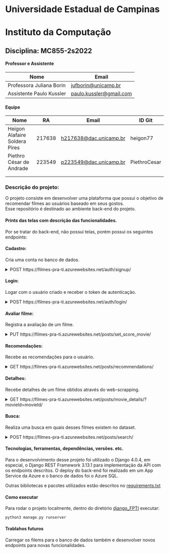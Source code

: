 # Universidade Estadual de Campinas
# Instituto da Computação

## Disciplina: MC855-2s2022

#### Professor e Assistente

| Nome                     | Email                   |
| ------------------------ | ------------------------|
| Professora Juliana Borin | jufborin@unicamp.br     |
| Assistente Paulo Kussler | paulo.kussler@gmail.com |


#### Equipe

| Nome               | RA               | Email                  | ID Git                |
| ------------------ | ---------------- | ---------------------- |---------------------- |
|Heigon Alafaire Soldera Pires|217638|h217638@dac.unicamp.br|heigon77|
|Piethro César de Andrade|223549|p223549@dac.unicamp.br|PiethroCesar|
|                    |                  |                        |                       |
|                    |                  |                        |                       |

### Descrição do projeto:
O projeto consiste em desenvolver uma plataforma que possui o objetivo de recomendar filmes ao usuários baseado em seus gostos.  
Esse repositório é destinado ao ambiente back-end do projeto.  

#### Prints das telas com descrição das funcionalidades. 
  
Por se tratar do back-end, não possui telas, porém possui os seguintes endpoints:  
  
#### Cadastro:  

Cria uma conta no banco de dados.

<details> 
  <summary>POST https://filmes-pra-ti.azurewebsites.net/auth/signup/ </summary>
   
```
body
{
"email": "teste@email.com",
"username": "user",
"password": "test1234"
}
```
```
response
{
  "message": "User Created Successfully",
  "data": {
    "email": "teste@email.com",
    "username": "user"
  }
}
```
</details>
  
#### Login:  

Logar com o usuário criado e receber o token de autenticação.

<details> 
  <summary>POST https://filmes-pra-ti.azurewebsites.net/auth/login/ </summary>
   
```
body
{
  "email": "teste@email.com",
  "password": "test1234"
}
```
```
response
{
  "message": "Login Successfull",
  "username": "user",
  "tokens": {
    "access": "eyJ0eXAiOiJKV1QiLCJhbGciOiJIUzI1NiJ9.eyJ0b2tlbl90eXBlIjoiYWNjZXNzIiwiZXhwIjoxNjY4NDM4NjE4LCJpYXQiOjE2NjgzNjY2MTgsImp0aSI6IjQ2ZmI5YWMwOTY1YjQ1YWI5MDk0MzE3Nzg3ZTNhM2RjIiwidXNlcl9pZCI6M30._Ts9BddJ93qd5UUE3GbGnXwPnppkHbE5RtYZscKpjjU",
    "refresh": "eyJ0eXAiOiJKV1QiLCJhbGciOiJIUzI1NiJ9.eyJ0b2tlbl90eXBlIjoicmVmcmVzaCIsImV4cCI6MTY2ODQ1MzAxOCwiaWF0IjoxNjY4MzY2NjE4LCJqdGkiOiI0MWY5NWJmMThjM2M0NTAzYjQyYjUyMzQxN2MyN2EwOCIsInVzZXJfaWQiOjN9.-QO0IJ87MYyGI25p28Drj5Aqx3PXyAJW_5zbSXq2Iu8"
  }
}
```
</details>

#### Avaliar filme:  

Registra a avaliação de um filme.

<details> 
  <summary>PUT https://filmes-pra-ti.azurewebsites.net/posts/set_score_movie/ </summary>
   
```
headers
Authorization:Bearer <token_access>

body
{
    "movieId": "tt0092106",
    "score": "like" || "dislike" || "unscore"
}
```
```
response
{
  "status": "Succesful"
}
```
</details>

#### Recomendações:  

Recebe as recomendações para o usuário.

<details> 
  <summary>GET https://filmes-pra-ti.azurewebsites.net/posts/recommendations/ </summary>
   
```
headers
Authorization:Bearer <token_access>
```
```
response
{
  [
    {
        "recName": "Top Score 20",
        "recList": [
            {
                "title": "Toy Story",
                "poster": "https://m.media-amazon.com/images/M/MV5BMDU2ZWJlMjktMTRhMy00ZTA5LWEzNDgtYmNmZTEwZTViZWJkXkEyXkFqcGdeQXVyNDQ2OTk4MzI@._V1_QL75_UX190_CR0,1,190,281_.jpg",
                "minage": "G",
                "duration": "1h 21m",
                "year": "1995",
                "imdbScore": "8.3",
                "directors": "John Lasseter",
                "starActors": "Tom Hanks, Tim Allen, Don Rickles",
                "description": "A cowboy doll is profoundly threatened and jealous when a new spaceman action figure supplants him as top toy in a boy's bedroom.",
                "popularity": "653",
                "popularityDelta": "+110",
                "id": "tt0114709"
            },
            {
                "title": "Heat",
                "poster": "https://m.media-amazon.com/images/M/MV5BYjZjNTJlZGUtZTE1Ny00ZDc4LTgwYjUtMzk0NDgwYzZjYTk1XkEyXkFqcGdeQXVyNjU0OTQ0OTY@._V1_QL75_UY281_CR3,0,190,281_.jpg",
                "minage": "R",
                "duration": "2h 50m",
                "year": "1995",
                "imdbScore": "8.3",
                "directors": "Michael Mann",
                "starActors": "Al Pacino, Robert De Niro, Val Kilmer",
                "description": "A group of high-end professional thieves start to feel the heat from the LAPD when they unknowingly leave a clue at their latest heist.",
                "popularity": "547",
                "popularityDelta": "-121",
                "id": "tt0113277"
            }
    },
    {
        "recName": "Top Popularity 20",
        "recList": [
            {
                "title": "Toy Story",
                "poster": "https://m.media-amazon.com/images/M/MV5BMDU2ZWJlMjktMTRhMy00ZTA5LWEzNDgtYmNmZTEwZTViZWJkXkEyXkFqcGdeQXVyNDQ2OTk4MzI@._V1_QL75_UX190_CR0,1,190,281_.jpg",
                "minage": "G",
                "duration": "1h 21m",
                "year": "1995",
                "imdbScore": "8.3",
                "directors": "John Lasseter",
                "starActors": "Tom Hanks, Tim Allen, Don Rickles",
                "description": "A cowboy doll is profoundly threatened and jealous when a new spaceman action figure supplants him as top toy in a boy's bedroom.",
                "popularity": "653",
                "popularityDelta": "+110",
                "id": "tt0114709"
            },
            {
                "title": "Jumanji",
                "poster": "https://m.media-amazon.com/images/M/MV5BZTk2ZmUwYmEtNTcwZS00YmMyLWFkYjMtNTRmZDA3YWExMjc2XkEyXkFqcGdeQXVyMTQxNzMzNDI@._V1_QL75_UY281_CR11,0,190,281_.jpg",
                "minage": "PG",
                "duration": "1h 44m",
                "year": "1995",
                "imdbScore": "7.0",
                "directors": "Joe Johnston",
                "starActors": "Robin Williams, Kirsten Dunst, Bonnie Hunt",
                "description": "When two kids find and play a magical board game, they release a man trapped in it for decades - and a host of dangers that can only be stopped by finishing the game.",
                "popularity": "1111",
                "popularityDelta": "+269",
                "id": "tt0113497"
            }
    },
    {
        "recName": "Liked Movies",
        "recList": [
            {
                "title": "Toy Story",
                "poster": "https://m.media-amazon.com/images/M/MV5BMDU2ZWJlMjktMTRhMy00ZTA5LWEzNDgtYmNmZTEwZTViZWJkXkEyXkFqcGdeQXVyNDQ2OTk4MzI@._V1_QL75_UX190_CR0,1,190,281_.jpg",
                "minage": "G",
                "duration": "1h 21m",
                "year": "1995",
                "imdbScore": "8.3",
                "directors": "John Lasseter",
                "starActors": "Tom Hanks, Tim Allen, Don Rickles",
                "description": "A cowboy doll is profoundly threatened and jealous when a new spaceman action figure supplants him as top toy in a boy's bedroom.",
                "popularity": "653",
                "popularityDelta": "+110",
                "id": "tt0114709"
            },
            {
                "title": "The Transformers: The Movie",
                "poster": "https://m.media-amazon.com/images/M/MV5BZGM1MGY4OTYtOGZkOC00NjYyLTk3OTMtODUyZDdhYWQ3NGFjXkEyXkFqcGdeQXVyMzM4MjM0Nzg@._V1_QL75_UX190_CR0,4,190,281_.jpg",
                "minage": "PG",
                "duration": "1h 24m",
                "year": "1986",
                "imdbScore": "7.2",
                "directors": "Nelson Shin",
                "starActors": "Orson Welles, Robert Stack, Leonard Nimoy",
                "description": "The Autobots must stop a colossal planet consuming robot who goes after the Autobot Matrix of Leadership. At the same time, they must defend themselves against an all-out attack from the Dec... Read all",
                "id": "tt0092106"
            }
        ]
    }
  ]
}
```
</details>


#### Detalhes:  

Recebe detalhes de um filme obtidos através do web-scrapping.

<details> 
  <summary>GET https://filmes-pra-ti.azurewebsites.net/posts/movie_details/?movieId=movieId/ </summary>
   
```
headers
Authorization:Bearer <token_access>
```
```
response
{
  "title": "Toy Story",
  "poster": "https://m.media-amazon.com/images/M/MV5BMDU2ZWJlMjktMTRhMy00ZTA5LWEzNDgtYmNmZTEwZTViZWJkXkEyXkFqcGdeQXVyNDQ2OTk4MzI@._V1_QL75_UX190_CR0,1,190,281_.jpg",
  "minage": "G",
  "duration": "1h 21m",
  "year": "1995",
  "imdbScore": "8.3",
  "directors": "John Lasseter",
  "starActors": "Tom Hanks, Tim Allen, Don Rickles",
  "description": "A cowboy doll is profoundly threatened and jealous when a new spaceman action figure supplants him as top toy in a boy's bedroom.",
  "popularity": "653",
  "popularityDelta": "+110",
  "id": "tt0114709",
  "score": "like"
}
```
</details>

#### Busca:  

Realiza uma busca em quais desses filmes existem no dataset.

<details> 
  <summary>POST https://filmes-pra-ti.azurewebsites.net/posts/search/ </summary>
   
```
headers
Authorization:Bearer <token_access>

body
{
  "keySearch": "lord of"
}
```
```
[
  {
    "title": "Lord of the Flies",
    "poster": "https://m.media-amazon.com/images/M/MV5BM2FjM2VlYzgtYzI1OS00MTM2LWJmNjQtNTZkNTJjNzQzYzk5XkEyXkFqcGdeQXVyMzU4Nzk4MDI@._V1_QL75_UX190_CR0,4,190,281_.jpg",
    "minage": "Not Rated",
    "duration": "1h 32m",
    "year": "1963",
    "imdbScore": "6.9",
    "directors": "Peter Brook",
    "starActors": "James Aubrey, Tom Chapin, Hugh Edwards",
    "description": "Schoolboys marooned on a Pacific island create their own savage civilization.",
    "id": "tt0057261",
    "popularity": "0",
    "popularityDelta": "0"
  },
  {
    "title": "The Lord of the Rings: The Fellowship of the Ring",
    "poster": "https://m.media-amazon.com/images/M/MV5BN2EyZjM3NzUtNWUzMi00MTgxLWI0NTctMzY4M2VlOTdjZWRiXkEyXkFqcGdeQXVyNDUzOTQ5MjY@._V1_QL75_UX190_CR0,0,190,281_.jpg",
    "minage": "PG-13",
    "duration": "2h 58m",
    "year": "2001",
    "imdbScore": "8.8",
    "directors": "Peter Jackson",
    "starActors": "Elijah Wood, Ian McKellen, Orlando Bloom",
    "description": "A meek Hobbit from the Shire and eight companions set out on a journey to destroy the powerful One Ring and save Middle-earth from the Dark Lord Sauron.",
    "popularity": "99",
    "popularityDelta": "-44",
    "id": "tt0120737"
  },
  {
    "title": "The Lord of the Rings: The Two Towers",
    "poster": "https://m.media-amazon.com/images/M/MV5BZGMxZTdjZmYtMmE2Ni00ZTdkLWI5NTgtNjlmMjBiNzU2MmI5XkEyXkFqcGdeQXVyNjU0OTQ0OTY@._V1_QL75_UX190_CR0,7,190,281_.jpg",
    "minage": "PG-13",
    "duration": "2h 59m",
    "year": "2002",
    "imdbScore": "8.8",
    "directors": "Peter Jackson",
    "starActors": "Elijah Wood, Ian McKellen, Viggo Mortensen",
    "description": "While Frodo and Sam edge closer to Mordor with the help of the shifty Gollum, the divided fellowship makes a stand against Sauron's new ally, Saruman, and his hordes of Isengard.",
    "popularity": "385",
    "popularityDelta": "-140",
    "id": "tt0167261"
  },
  {
    "title": "The Lord of the Rings: The Return of the King",
    "poster": "https://m.media-amazon.com/images/M/MV5BNzA5ZDNlZWMtM2NhNS00NDJjLTk4NDItYTRmY2EwMWZlMTY3XkEyXkFqcGdeQXVyNzkwMjQ5NzM@._V1_QL75_UX190_CR0,0,190,281_.jpg",
    "minage": "PG-13",
    "duration": "3h 21m",
    "year": "2003",
    "imdbScore": "9.0",
    "directors": "Peter Jackson",
    "starActors": "Elijah Wood, Viggo Mortensen, Ian McKellen",
    "description": "Gandalf and Aragorn lead the World of Men against Sauron's army to draw his gaze from Frodo and Sam as they approach Mount Doom with the One Ring.",
    "popularity": "247",
    "popularityDelta": "-79",
    "id": "tt0167260"
  },
  {
    "title": "Lord of War",
    "poster": "https://m.media-amazon.com/images/M/MV5BMTYzZWE3MDAtZjZkMi00MzhlLTlhZDUtNmI2Zjg3OWVlZWI0XkEyXkFqcGdeQXVyNDk3NzU2MTQ@._V1_QL75_UX190_CR0,1,190,281_.jpg",
    "minage": "R",
    "duration": "2h 2m",
    "year": "2005",
    "imdbScore": "7.6",
    "directors": "Andrew Niccol",
    "starActors": "Nicolas Cage, Ethan Hawke, Jared Leto",
    "description": "An arms dealer confronts the morality of his work as he is being chased by an INTERPOL Agent.",
    "popularity": "2,910",
    "popularityDelta": "-66",
    "id": "tt0399295"
  },
  {
    "title": "Lord of Illusions",
    "poster": "https://m.media-amazon.com/images/M/MV5BNDg1OTc0MDQwNl5BMl5BanBnXkFtZTcwMjQ3NDk0NA@@._V1_QL75_UX190_CR0,2,190,281_.jpg",
    "minage": "R",
    "duration": "1h 49m",
    "year": "1995",
    "imdbScore": "6.0",
    "directors": "Clive Barker",
    "starActors": "Scott Bakula, Kevin J. O'Connor, J. Trevor Edmond",
    "description": "A private detective gets more than he bargains for when he encounters Philip Swan, a performer whose amazing illusions captivate the world, but they are not really what everyone thinks.",
    "id": "tt0113690",
    "popularity": "0",
    "popularityDelta": "0"
  },
  {
    "title": "The Lord of the Rings",
    "poster": "https://m.media-amazon.com/images/M/MV5BOGMyNWJhZmYtNGQxYi00Y2ZjLWJmNjktNTgzZWJjOTg4YjM3L2ltYWdlXkEyXkFqcGdeQXVyNTAyODkwOQ@@._V1_QL75_UX190_CR0,5,190,281_.jpg",
    "minage": "PG",
    "duration": "2h 12m",
    "year": "1978",
    "imdbScore": "6.2",
    "directors": "Ralph Bakshi",
    "starActors": "Christopher Guard, William Squire, Michael Scholes",
    "description": "The Fellowship of the Ring embark on a journey to destroy the One Ring and end Sauron's reign over Middle-earth.",
    "popularity": "3,450",
    "popularityDelta": "-548",
    "id": "tt0077869"
  }
]
```
</details>


#### Tecnologias, ferramentas, dependências, versões. etc. 

Para o desenvolvimento desse projeto foi utilizado o Django 4.0.4, em especial, o Django REST Framework 3.13.1 para implementação da API com os endpoints descritos. O deploy do back-end foi realizado em um App Service da Azure e o banco de dados foi o Azure SQL.

Outras bibliotecas e pacotes utilizados estão descritos no [requirements.txt](https://github.com/MC855FilmesParaTi/backend/blob/main/django_FPTI/requirements.txt)

#### Como executar

Para rodar o projeto localmente, dentro do diretório [django_FPTI](https://github.com/MC855FilmesParaTi/backend/tree/main/django_FPTI) executar:

```
python3 manage.py runserver
```

#### Trablahos futuros

Carregar os filems para o banco de dados também e desenvolver novos endpoints para novas funcionalidades.

